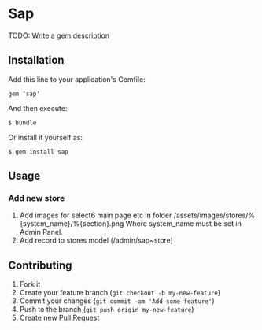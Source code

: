 # Sap

TODO: Write a gem description

## Installation

Add this line to your application's Gemfile:

    gem 'sap'

And then execute:

    $ bundle

Or install it yourself as:

    $ gem install sap

## Usage

### Add new store
1. Add images for select6 main page etc in folder /assets/images/stores/%{system_name}/%{section}.png
Where system_name must be set in Admin Panel. 
2. Add record to stores model (/admin/sap~store)

## Contributing

1. Fork it
2. Create your feature branch (`git checkout -b my-new-feature`)
3. Commit your changes (`git commit -am 'Add some feature'`)
4. Push to the branch (`git push origin my-new-feature`)
5. Create new Pull Request
